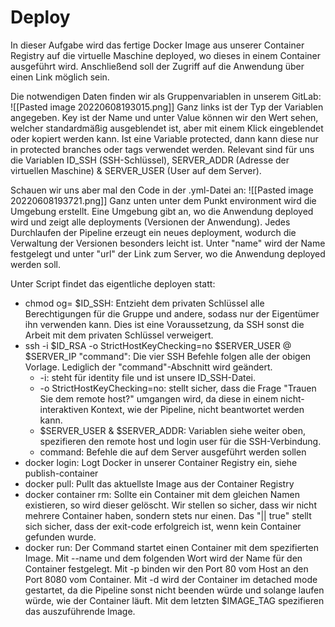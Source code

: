 # Deploy
In dieser Aufgabe wird das fertige Docker Image aus unserer Container Registry auf die virtuelle Maschine deployed, wo dieses in einem Container ausgeführt wird. Anschließend soll der Zugriff auf die Anwendung über einen Link möglich sein.

Die notwendigen Daten finden wir als Gruppenvariablen in unserem GitLab:
![[Pasted image 20220608193015.png]]
Ganz links ist der Typ der Variablen angegeben. Key ist der Name und unter Value können wir den Wert sehen, welcher standardmäßig ausgeblendet ist, aber mit einem Klick eingeblendet oder kopiert werden kann. Ist eine Variable protected, dann kann diese nur in protected branches oder tags verwendet werden. Relevant sind für uns die Variablen ID_SSH (SSH-Schlüssel), SERVER_ADDR (Adresse der virtuellen Maschine) & SERVER_USER (User auf dem Server). 

Schauen wir uns aber mal den Code in der .yml-Datei an:
![[Pasted image 20220608193721.png]]
Ganz unten unter dem Punkt environment wird die Umgebung erstellt. Eine Umgebung gibt an, wo die Anwendung deployed wird und zeigt alle deployments (Versionen der Anwendung). Jedes Durchlaufen der Pipeline erzeugt ein neues deployment, wodurch die Verwaltung der Versionen besonders leicht ist. Unter "name" wird der Name festgelegt und unter "url" der Link zum Server, wo die Anwendung deployed werden soll.

Unter Script findet das eigentliche deployen statt:
- chmod og= $ID_SSH: Entzieht dem privaten Schlüssel alle Berechtigungen für die Gruppe und andere, sodass nur der Eigentümer ihn verwenden kann. Dies ist eine Voraussetzung, da SSH sonst die Arbeit mit dem privaten Schlüssel verweigert.
- ssh -i $ID_RSA -o StrictHostKeyChecking=no $SERVER_USER @ $SERVER_IP "command": Die vier SSH Befehle folgen alle der obigen Vorlage. Lediglich der "command"-Abschnitt wird geändert.
	- -i: steht für identity file und ist unsere ID_SSH-Datei.
	- -o StrictHostKeyChecking=no: stellt sicher, dass die Frage "Trauen Sie dem remote host?" umgangen wird, da diese in einem nicht-interaktiven Kontext, wie der Pipeline, nicht beantwortet werden kann. 
	- $SERVER_USER & $SERVER_ADDR: Variablen siehe weiter oben, spezifieren den remote host und login user für die SSH-Verbindung.
	- command: Befehle die auf dem Server ausgeführt werden sollen
- docker login: Logt Docker in unserer Container Registry ein, siehe publish-container
- docker pull: Pullt das aktuellste Image aus der Container Registry
- docker container rm: Sollte ein Container mit dem gleichen Namen existieren, so wird dieser gelöscht. Wir stellen so sicher, dass wir nicht mehrere Container haben, sondern stets nur einen. Das "|| true" stellt sich sicher, dass der exit-code erfolgreich ist, wenn kein Container gefunden wurde.
- docker run: Der Command startet einen Container mit dem spezifierten Image. Mit --name und dem folgenden Wort wird der Name für den Container festgelegt. Mit -p binden wir den Port 80 vom Host an den Port 8080 vom Container. Mit -d wird der Container im detached mode gestartet, da die Pipeline sonst nicht beenden würde und solange laufen würde, wie der Container läuft. Mit dem letzten $IMAGE_TAG spezifieren das auszuführende Image.